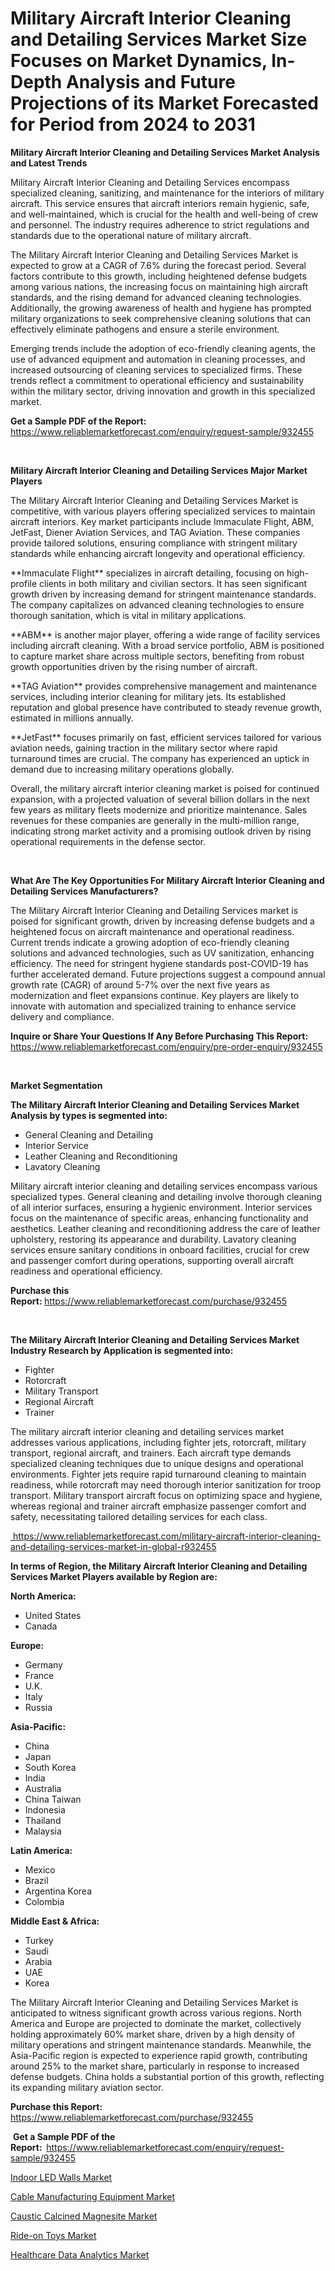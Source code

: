 <p><h1>Military Aircraft Interior Cleaning and Detailing Services Market Size Focuses on Market Dynamics, In-Depth Analysis and Future Projections of its Market Forecasted for Period from 2024 to 2031</h1></p><p><strong>Military Aircraft Interior Cleaning and Detailing Services Market Analysis and Latest Trends</strong></p>
<p><p>Military Aircraft Interior Cleaning and Detailing Services encompass specialized cleaning, sanitizing, and maintenance for the interiors of military aircraft. This service ensures that aircraft interiors remain hygienic, safe, and well-maintained, which is crucial for the health and well-being of crew and personnel. The industry requires adherence to strict regulations and standards due to the operational nature of military aircraft.</p><p>The Military Aircraft Interior Cleaning and Detailing Services Market is expected to grow at a CAGR of 7.6% during the forecast period. Several factors contribute to this growth, including heightened defense budgets among various nations, the increasing focus on maintaining high aircraft standards, and the rising demand for advanced cleaning technologies. Additionally, the growing awareness of health and hygiene has prompted military organizations to seek comprehensive cleaning solutions that can effectively eliminate pathogens and ensure a sterile environment.</p><p>Emerging trends include the adoption of eco-friendly cleaning agents, the use of advanced equipment and automation in cleaning processes, and increased outsourcing of cleaning services to specialized firms. These trends reflect a commitment to operational efficiency and sustainability within the military sector, driving innovation and growth in this specialized market.</p></p>
<p><strong>Get a Sample PDF of the Report:&nbsp;</strong> <a href="https://www.reliablemarketforecast.com/enquiry/request-sample/932455?utm_campaign=1839&utm_medium=2&utm_source=Github&utm_content=ia&utm_term=02122024&utm_id=military-aircraft-interior-cleaning-and-detailing-services">https://www.reliablemarketforecast.com/enquiry/request-sample/932455</a></p>
<p>&nbsp;</p>
<p><strong>Military Aircraft Interior Cleaning and Detailing Services Major Market Players</strong></p>
<p><p>The Military Aircraft Interior Cleaning and Detailing Services Market is competitive, with various players offering specialized services to maintain aircraft interiors. Key market participants include Immaculate Flight, ABM, JetFast, Diener Aviation Services, and TAG Aviation. These companies provide tailored solutions, ensuring compliance with stringent military standards while enhancing aircraft longevity and operational efficiency.</p><p>**Immaculate Flight** specializes in aircraft detailing, focusing on high-profile clients in both military and civilian sectors. It has seen significant growth driven by increasing demand for stringent maintenance standards. The company capitalizes on advanced cleaning technologies to ensure thorough sanitation, which is vital in military applications.</p><p>**ABM** is another major player, offering a wide range of facility services including aircraft cleaning. With a broad service portfolio, ABM is positioned to capture market share across multiple sectors, benefiting from robust growth opportunities driven by the rising number of aircraft.</p><p>**TAG Aviation** provides comprehensive management and maintenance services, including interior cleaning for military jets. Its established reputation and global presence have contributed to steady revenue growth, estimated in millions annually.</p><p>**JetFast** focuses primarily on fast, efficient services tailored for various aviation needs, gaining traction in the military sector where rapid turnaround times are crucial. The company has experienced an uptick in demand due to increasing military operations globally.</p><p>Overall, the military aircraft interior cleaning market is poised for continued expansion, with a projected valuation of several billion dollars in the next few years as military fleets modernize and prioritize maintenance. Sales revenues for these companies are generally in the multi-million range, indicating strong market activity and a promising outlook driven by rising operational requirements in the defense sector.</p></p>
<p>&nbsp;</p>
<p><strong>What Are The Key Opportunities For Military Aircraft Interior Cleaning and Detailing Services Manufacturers?</strong></p>
<p><p>The Military Aircraft Interior Cleaning and Detailing Services market is poised for significant growth, driven by increasing defense budgets and a heightened focus on aircraft maintenance and operational readiness. Current trends indicate a growing adoption of eco-friendly cleaning solutions and advanced technologies, such as UV sanitization, enhancing efficiency. The need for stringent hygiene standards post-COVID-19 has further accelerated demand. Future projections suggest a compound annual growth rate (CAGR) of around 5-7% over the next five years as modernization and fleet expansions continue. Key players are likely to innovate with automation and specialized training to enhance service delivery and compliance.</p></p>
<p><strong>Inquire or Share Your Questions If Any Before Purchasing This Report:</strong> <a href="https://www.reliablemarketforecast.com/enquiry/pre-order-enquiry/932455?utm_campaign=1839&utm_medium=2&utm_source=Github&utm_content=ia&utm_term=02122024&utm_id=military-aircraft-interior-cleaning-and-detailing-services">https://www.reliablemarketforecast.com/enquiry/pre-order-enquiry/932455</a></p>
<p>&nbsp;</p>
<p><strong>Market Segmentation</strong></p>
<p><strong>The Military Aircraft Interior Cleaning and Detailing Services Market Analysis by types is segmented into:</strong></p>
<p><ul><li>General Cleaning and Detailing</li><li>Interior Service</li><li>Leather Cleaning and Reconditioning</li><li>Lavatory Cleaning</li></ul></p>
<p><p>Military aircraft interior cleaning and detailing services encompass various specialized types. General cleaning and detailing involve thorough cleaning of all interior surfaces, ensuring a hygienic environment. Interior services focus on the maintenance of specific areas, enhancing functionality and aesthetics. Leather cleaning and reconditioning address the care of leather upholstery, restoring its appearance and durability. Lavatory cleaning services ensure sanitary conditions in onboard facilities, crucial for crew and passenger comfort during operations, supporting overall aircraft readiness and operational efficiency.</p></p>
<p><strong>Purchase this Report:&nbsp;</strong><a href="https://www.reliablemarketforecast.com/purchase/932455?utm_campaign=1839&utm_medium=2&utm_source=Github&utm_content=ia&utm_term=02122024&utm_id=military-aircraft-interior-cleaning-and-detailing-services">https://www.reliablemarketforecast.com/purchase/932455</a></p>
<p>&nbsp;</p>
<p><strong>The Military Aircraft Interior Cleaning and Detailing Services Market Industry Research by Application is segmented into:</strong></p>
<p><ul><li>Fighter</li><li>Rotorcraft</li><li>Military Transport</li><li>Regional Aircraft</li><li>Trainer</li></ul></p>
<p><p>The military aircraft interior cleaning and detailing services market addresses various applications, including fighter jets, rotorcraft, military transport, regional aircraft, and trainers. Each aircraft type demands specialized cleaning techniques due to unique designs and operational environments. Fighter jets require rapid turnaround cleaning to maintain readiness, while rotorcraft may need thorough interior sanitization for troop transport. Military transport aircraft focus on optimizing space and hygiene, whereas regional and trainer aircraft emphasize passenger comfort and safety, necessitating tailored detailing services for each class.</p></p>
<p><a href="https://www.reliablemarketforecast.com/military-aircraft-interior-cleaning-and-detailing-services-market-in-global-r932455?utm_campaign=1839&utm_medium=2&utm_source=Github&utm_content=ia&utm_term=02122024&utm_id=military-aircraft-interior-cleaning-and-detailing-services">&nbsp;https://www.reliablemarketforecast.com/military-aircraft-interior-cleaning-and-detailing-services-market-in-global-r932455</a></p>
<p><strong>In terms of Region, the Military Aircraft Interior Cleaning and Detailing Services Market Players available by Region are:</strong></p>
<p>
    <p> <strong> North America: </strong>
        <ul>
            <li>United States</li>
            <li>Canada</li>
        </ul>
        </p> 
    <p> <strong> Europe: </strong>
        <ul>
            <li>Germany</li>
            <li>France</li>
            <li>U.K.</li>
            <li>Italy</li>
            <li>Russia</li>
        </ul>
        </p> 
    <p> <strong> Asia-Pacific: </strong>
        <ul>
            <li>China</li>
            <li>Japan</li>
            <li>South Korea</li>
            <li>India</li>
            <li>Australia</li>
            <li>China Taiwan</li>
            <li>Indonesia</li>
            <li>Thailand</li>
            <li>Malaysia</li>
        </ul>
        </p> 
    <p> <strong> Latin America: </strong>
        <ul>
            <li>Mexico</li>
            <li>Brazil</li>
            <li>Argentina Korea</li>
            <li>Colombia</li>
        </ul>
        </p> 
    <p> <strong> Middle East & Africa: </strong>
        <ul>
            <li>Turkey</li>
            <li>Saudi</li>
            <li>Arabia</li>
            <li>UAE</li>
            <li>Korea</li>
        </ul>
    </p>
    </p>
<p><p>The Military Aircraft Interior Cleaning and Detailing Services Market is anticipated to witness significant growth across various regions. North America and Europe are projected to dominate the market, collectively holding approximately 60% market share, driven by a high density of military operations and stringent maintenance standards. Meanwhile, the Asia-Pacific region is expected to experience rapid growth, contributing around 25% to the market share, particularly in response to increased defense budgets. China holds a substantial portion of this growth, reflecting its expanding military aviation sector.</p></p>
<p><strong>Purchase this Report: </strong><a href="https://www.reliablemarketforecast.com/purchase/932455?utm_campaign=1839&utm_medium=2&utm_source=Github&utm_content=ia&utm_term=02122024&utm_id=military-aircraft-interior-cleaning-and-detailing-services">https://www.reliablemarketforecast.com/purchase/932455</a></p>
<p>&nbsp;<strong>Get a Sample PDF of the Report:&nbsp;&nbsp;</strong><a href="https://www.reliablemarketforecast.com/enquiry/request-sample/932455?utm_campaign=1839&utm_medium=2&utm_source=Github&utm_content=ia&utm_term=02122024&utm_id=military-aircraft-interior-cleaning-and-detailing-services">https://www.reliablemarketforecast.com/enquiry/request-sample/932455</a></p>
<p><strong></strong></p>
<p><p><a href="https://issuu.com/reportprime-2/docs/indoor-led-walls-market-size-2030.pptx?utm_campaign=1839&utm_medium=2&utm_source=Github&utm_content=ia&utm_term=02122024&utm_id=military-aircraft-interior-cleaning-and-detailing-services">Indoor LED Walls Market</a></p><p><a href="https://www.linkedin.com/pulse/accurate-data-cable-manufacturing-equipment-market-size-share-iq5ye?utm_campaign=1839&utm_medium=2&utm_source=Github&utm_content=ia&utm_term=02122024&utm_id=military-aircraft-interior-cleaning-and-detailing-services">Cable Manufacturing Equipment Market</a></p><p><a href="https://issuu.com/reportprime-2/docs/caustic-calcined-magnesite-market-size-2030.pptx?utm_campaign=1839&utm_medium=2&utm_source=Github&utm_content=ia&utm_term=02122024&utm_id=military-aircraft-interior-cleaning-and-detailing-services">Caustic Calcined Magnesite Market</a></p><p><a href="https://github.com/sofayahoo2023/Market-Research-Report-List-6/blob/main/ride-on-toys-market.md?utm_campaign=1839&utm_medium=2&utm_source=Github&utm_content=ia&utm_term=02122024&utm_id=military-aircraft-interior-cleaning-and-detailing-services">Ride-on Toys Market</a></p><p><a href="https://www.linkedin.com/pulse/report-covers-healthcare-data-analytics-market-basisof-value-svn7e?utm_campaign=1839&utm_medium=2&utm_source=Github&utm_content=ia&utm_term=02122024&utm_id=military-aircraft-interior-cleaning-and-detailing-services">Healthcare Data Analytics Market</a></p></p>